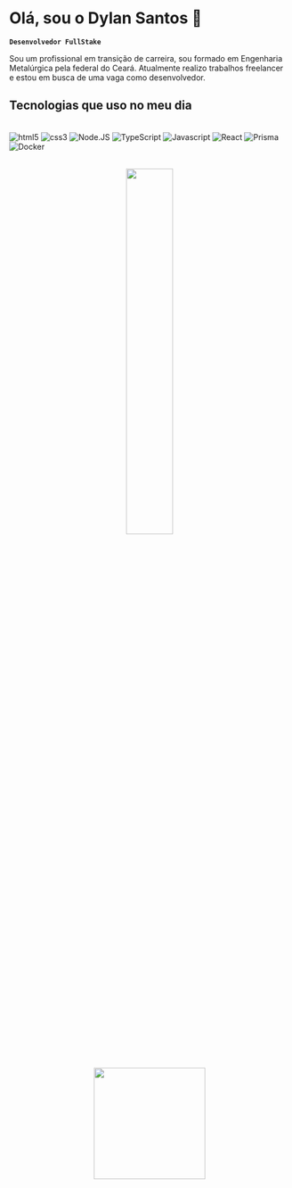 # Olá, sou o Dylan Santos 👋

**`Desenvolvedor FullStake`**

Sou um profissional em transição de carreira, sou formado em Engenharia Metalúrgica pela federal do Ceará. Atualmente realizo trabalhos freelancer e estou em busca de uma vaga como desenvolvedor.

## Tecnologias que uso no meu dia

<div style="display: inline_block"><br/>
    <img align="center" alt="html5" src="https://img.shields.io/badge/HTML5-E34F26?style=for-the-badge&logo=html5&logoColor=white"/>
    <img align="center" alt="css3" src="https://img.shields.io/badge/CSS3-1572B6?style=for-the-badge&logo=css3&logoColor=white"/>
    <img align="center" alt="Node.JS" src="https://img.shields.io/badge/Node.js-43853D?style=for-the-badge&logo=node.js&logoColor=white"/>
    <img align="center" alt="TypeScript" src="https://img.shields.io/badge/TypeScript-007ACC?style=for-the-badge&logo=typescript&logoColor=white"/>
    <img align="center" alt="Javascript" src="https://img.shields.io/badge/JavaScript-F7DF1E?style=for-the-badge&logo=javascript&logoColor=black"/>
    <img align="center" alt="React" src="https://img.shields.io/badge/React-20232A?style=for-the-badge&logo=react&logoColor=61DAFB"/>
    <img align="center" alt="Prisma" src="https://img.shields.io/badge/Prisma-3982CE?style=for-the-badge&logo=Prisma&logoColor=white"/> 
    <img align="center" alt="Docker" src="https://img.shields.io/badge/docker-%230db7ed.svg?style=for-the-badge&logo=docker&logoColor=white"/> 
</div>

<br/>

<p align="center">
  <img width="41%" src="https://github-readme-stats.vercel.app/api/top-langs/?username=Dylan-208&layout=compact&hide_border=true&title_color=8f00ff&text_color=ffffff&bg_color=0d1117" />
</p>
<p align="center">
  <img height=200 align="center" src="https://github-readme-stats.vercel.app/api?username=Dylan-208&theme=algolia&show_icons=true&card_width=400&rank_icon=github" />
</p>
